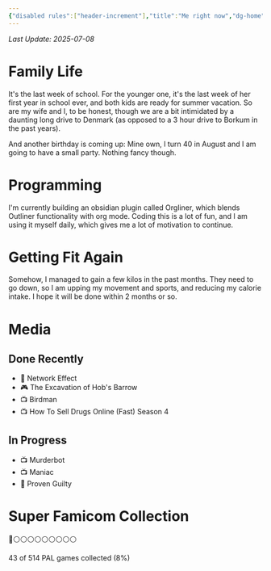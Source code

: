```yaml
---
{"disabled rules":["header-increment"],"title":"Me right now","dg-home":false,"dg-publish":true,"dg-pinned":false,"created-date":"2025-04-27T10:27:42","updated-date":"2025-05-28T16:07:12","dg-home-link":false,"hide-layout-footer-pageupdate":true,"aliases":["Me right now"],"linter-yaml-title-alias":"Me right now","dg-path":"now.md","permalink":"/now/","dgPassFrontmatter":true}
---
```

_Last Update: 2025-07-08_

# Family Life
It's the last week of school. For the younger one, it's the last week of her first year in school ever, and both kids are ready for summer vacation. So are my wife and I, to be honest, though we are a bit intimidated by a daunting long drive to Denmark (as opposed to a 3 hour drive to Borkum in the past years). 

And another birthday is coming up: Mine own, I turn 40 in August and I am going to have a small party. Nothing fancy though.
# Programming
I'm currently building an obsidian plugin called Orgliner, which blends Outliner functionality with org mode. Coding this is a lot of fun, and I am using it myself daily, which gives me a lot of motivation to continue.

# Getting Fit Again
Somehow, I managed to gain a few kilos in the past months. They need to go down, so I am upping my movement and sports, and reducing my calorie intake. I hope it will be done within 2 months or so.
# Media
## Done Recently
- 📖 Network Effect
- 🎮 The Excavation of Hob's Barrow
- 📺 Birdman
- 📺 How To Sell Drugs Online (Fast) Season 4
## In Progress
- 📺 Murderbot 
- 📺 Maniac
- 📖 Proven Guilty 

# Super Famicom Collection
👾⚪️⚪️⚪️⚪️⚪️⚪️⚪️⚪️⚪️

43 of 514 PAL games collected (8%)  

